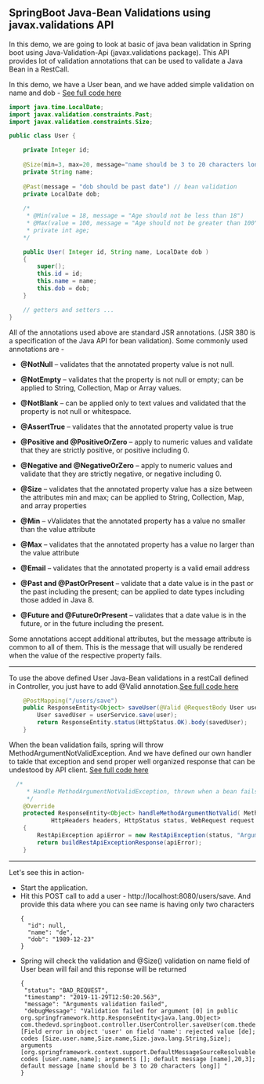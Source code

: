 ## SpringBoot Java-Bean Validations using javax.validations API
In this demo, we are going to look at basic of java bean validation in Spring boot using Java-Validation-Api (javax.validations package). This API provides lot of validation annotations that can be used to validate a Java Bean in a RestCall.

In this demo, we have a User bean, and we have added simple validation on name and dob - [See full code here](https://github.com/thedevd/techBlog/blob/master/springboot/restful-web-services/05-bean-validation/src/main/java/com/thedevd/springboot/bean/User.java)
```java
import java.time.LocalDate;
import javax.validation.constraints.Past;
import javax.validation.constraints.Size;

public class User {

	private Integer id;
	
	@Size(min=3, max=20, message="name should be 3 to 20 characters long") // bean validation
	private String name;
	
	@Past(message = "dob should be past date") // bean validation
	private LocalDate dob;
	
	/*
	 * @Min(value = 18, message = "Age should not be less than 18")
	 * @Max(value = 100, message = "Age should not be greater than 100")
	 * private int age;
    */

	public User( Integer id, String name, LocalDate dob )
	{
		super();
		this.id = id;
		this.name = name;
		this.dob = dob;
	}

	// getters and setters ...
}
```

All of the annotations used above are standard JSR annotations. (JSR 380 is a specification of the Java API for bean validation). Some commonly used annotations are -
* **@NotNull** – validates that the annotated property value is not null.
* **@NotEmpty** – validates that the property is not null or empty; can be applied to String, Collection, Map or Array values.
* **@NotBlank** – can be applied only to text values and validated that the property is not null or whitespace.

* **@AssertTrue** – validates that the annotated property value is true
* **@Positive and @PositiveOrZero** – apply to numeric values and validate that they are strictly positive, or positive including 0.
* **@Negative and @NegativeOrZero** – apply to numeric values and validate that they are strictly negative, or negative including 0.

* **@Size** – validates that the annotated property value has a size between the attributes min and max; can be applied to String, Collection, Map, and array properties
* **@Min** – vValidates that the annotated property has a value no smaller than the value attribute
* **@Max** – validates that the annotated property has a value no larger than the value attribute
* **@Email** – validates that the annotated property is a valid email address

* **@Past and @PastOrPresent** – validate that a date value is in the past or the past including the present; can be applied to date types including those added in Java 8.
* **@Future and @FutureOrPresent** – validates that a date value is in the future, or in the future including the present.

Some annotations accept additional attributes, but the message attribute is common to all of them. This is the message that will usually be rendered when the value of the respective property fails.
<hr/>

To use the above defined User Java-Bean validations in a restCall defined in Controller, you just have to add @Valid annotation.[See full code here](https://github.com/thedevd/techBlog/blob/master/springboot/restful-web-services/05-bean-validation/src/main/java/com/thedevd/springboot/controller/UserController.java)
```java
	@PostMapping("/users/save")
	public ResponseEntity<Object> saveUser(@Valid @RequestBody User user) { // @Valid enables the bean validation
		User savedUser = userService.save(user);
		return ResponseEntity.status(HttpStatus.OK).body(savedUser);
	}
```
When the bean validation fails, spring will throw MethodArgumentNotValidException. And we have defined our own handler to takle that exception and send proper well organized response that can be undestood by API client. [See full code here](https://github.com/thedevd/techBlog/blob/master/springboot/restful-web-services/05-bean-validation/src/main/java/com/thedevd/springboot/exceptionhandler/CustomGlobalExceptionHandler.java)
```java
  /*
	 * Handle MethodArgumentNotValidException, thrown when a bean fails @Valid validations
	 */
	@Override
	protected ResponseEntity<Object> handleMethodArgumentNotValid( MethodArgumentNotValidException ex,
			HttpHeaders headers, HttpStatus status, WebRequest request )
	{
		RestApiException apiError = new RestApiException(status, "Arguments validation failed", ex);
		return buildRestApiExceptionResponse(apiError);
	}
```
<hr/>

Let's see this in action-
* Start the application.
* Hit this POST call to add a user - http://localhost:8080/users/save. And provide this data where you can see name is having only two characters
  ```
  {
    "id": null,
    "name": "de",
    "dob": "1989-12-23"
  }
  ```
 * Spring will check the validation and @Size() validation on name field of User bean will fail and this reponse will be returned
   ```
   {
    "status": "BAD_REQUEST",
    "timestamp": "2019-11-29T12:50:20.563",
    "message": "Arguments validation failed",
    "debugMessage": "Validation failed for argument [0] in public org.springframework.http.ResponseEntity<java.lang.Object> com.thedevd.springboot.controller.UserController.saveUser(com.thedevd.springboot.bean.User): [Field error in object 'user' on field 'name': rejected value [de]; codes [Size.user.name,Size.name,Size.java.lang.String,Size]; arguments [org.springframework.context.support.DefaultMessageSourceResolvable: codes [user.name,name]; arguments []; default message [name],20,3]; default message [name should be 3 to 20 characters long]] "
   }
   ```



